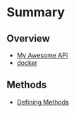 # Summary

## Overview

* [My Awesome API](README.md)
* [docker](docker.md)

## Methods

* [Defining Methods](methods.md)

